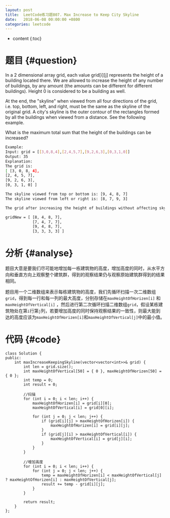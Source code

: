 ```yaml
---
layout: post
title:  LeetCode练习题807. Max Increase to Keep City Skyline
date:   2018-06-08 00:00:00 +0800
categories: leetcode
---
```


* content
{:toc}



# 题目  {#question}
In a 2 dimensional array grid, each value grid[i][j] represents the height of a building located there. We are allowed to increase the height of any number of buildings, by any amount (the amounts can be different for different buildings). Height 0 is considered to be a building as well. 

At the end, the "skyline" when viewed from all four directions of the grid, i.e. top, bottom, left, and right, must be the same as the skyline of the original grid. A city's skyline is the outer contour of the rectangles formed by all the buildings when viewed from a distance. See the following example.

What is the maximum total sum that the height of the buildings can be increased?

```bash
Example:
Input: grid = [[3,0,8,4],[2,4,5,7],[9,2,6,3],[0,3,1,0]]
Output: 35
Explanation: 
The grid is:
[ [3, 0, 8, 4], 
[2, 4, 5, 7],
[9, 2, 6, 3],
[0, 3, 1, 0] ]

The skyline viewed from top or bottom is: [9, 4, 8, 7]
The skyline viewed from left or right is: [8, 7, 9, 3]

The grid after increasing the height of buildings without affecting skylines is:

gridNew = [ [8, 4, 8, 7],
            [7, 4, 7, 7],
            [9, 4, 8, 7],
            [3, 3, 3, 3] ]
```


# 分析  {#analyse}
题目大意是要我们尽可能地增加每一栋建筑物的高度，增加高度的同时，从水平方向和垂直方向上观察整个建筑群，得到的观察结果仍与观察原始建筑群得到的结果相同。

题目用一个二维数组来表示每栋建筑物的高度，我们先循环扫描一次二维数组`grid`，得到每一行和每一列的最大高度，分别存储在`maxHeightOfHorizen[i]` 和 `maxHeightOfVertical[i]` ，然后进行第二次循环扫描二维数组`grid`，假设某栋建筑物处在第` i `行第` j `列，若要增加高度的同时保持观察结果的一致性，则最大能到达的高度应该为`maxHeightOfHorizen[i]`和`maxHeightOfVertical[j]`中的最小值。

# 代码  {#code}
```
class Solution {
public:
    int maxIncreaseKeepingSkyline(vector<vector<int>>& grid) {
        int len = grid.size();
        int maxHeightOfVertical[50] = { 0 }, maxHeightOfHorizen[50] = { 0 };
        int temp = 0;
        int result = 0;

        //扫描
        for (int i = 0; i < len; i++) {
            maxHeightOfHorizen[i] = grid[i][0];
            maxHeightOfVertical[i] = grid[0][i];

            for (int j = 0; j < len; j++) {
                if (grid[i][j] > maxHeightOfHorizen[i]) {
                    maxHeightOfHorizen[i] = grid[i][j];
                }
                if (grid[j][i] > maxHeightOfVertical[i]) {
                    maxHeightOfVertical[i] = grid[j][i];
                }
            }
        }

        //增加高度
        for (int i = 0; i < len; i++) {
            for (int j = 0; j < len; j++) {
                temp = maxHeightOfHorizen[i] < maxHeightOfVertical[j] ? maxHeightOfHorizen[i] : maxHeightOfVertical[j];
                result += temp - grid[i][j];
            }
        }

        return result;
    }
};
```